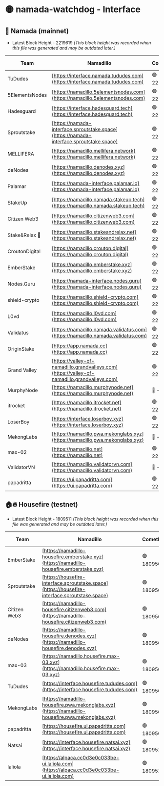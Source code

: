 # 🟡 namada-watchdog - Interface

## 🚀 Namada (mainnet)
- Latest Block Height - 2219619 *(This block height was recorded when this file was generated and may be outdated later.)*

| Team | Namadillo | CometBFT | Indexer | MASP Indexer |
|-|-|-|-|-|
| TuDudes | [https://interface.namada.tududes.com](https://interface.namada.tududes.com) | 🟢 2219598 | 🟢 2219597 | 🟢 2219598 |
| 5ElementsNodes | [https://namadillo.5elementsnodes.com](https://namadillo.5elementsnodes.com) | 🟢 2219598 | 🟢 2219598 | 🟢 2219598 |
| Hadesguard | [https://interface.hadesguard.tech](https://interface.hadesguard.tech) | 🟢 2219598 | 🟢 2219598 | 🟢 2219598 |
| Sproutstake | [https://namada-interface.sproutstake.space](https://namada-interface.sproutstake.space) | 🟢 2219599 | 🟢 2219599 | 🟢 2219598 |
| MELLIFERA | [https://namadillo.mellifera.network](https://namadillo.mellifera.network) | 🟢 2219600 | 🟢 2219600 | 🟢 2219599 |
| deNodes | [https://namadillo.denodes.xyz](https://namadillo.denodes.xyz) | 🟢 2219600 | 🟢 2219600 | 🟢 2219600 |
| Palamar | [https://namada-interface.palamar.io](https://namada-interface.palamar.io) | 🟢 2219601 | 🟢 2219601 | 🟢 2219601 |
| StakeUp | [https://namadillo.namada.stakeup.tech](https://namadillo.namada.stakeup.tech) | 🟢 2219601 | 🟢 2219601 | 🟢 2219601 |
| Citizen Web3 | [https://namadillo.citizenweb3.com](https://namadillo.citizenweb3.com) | 🟢 2219602 | 🟢 2219602 | 🟢 2219602 |
| Stake&Relax 🦥 | [https://namadillo.stakeandrelax.net](https://namadillo.stakeandrelax.net) | 🟢 2219602 | 🟢 2219602 | 🟢 2219602 |
| CroutonDigital | [https://namadillo.crouton.digital](https://namadillo.crouton.digital) | 🟢 2219603 | 🟢 2219603 | 🟢 2219603 |
| EmberStake | [https://namadillo.emberstake.xyz](https://namadillo.emberstake.xyz) | 🟢 2219603 | 🟢 2219603 | 🟢 2219604 |
| Nodes.Guru | [https://namada-interface.nodes.guru](https://namada-interface.nodes.guru) | 🟢 2219604 | 🟢 2219604 | 🟢 2219603 |
| shield-crypto | [https://namadillo.shield-crypto.com](https://namadillo.shield-crypto.com) | 🟢 2219605 | 🔴 2208311 | 🟢 2219604 |
| L0vd | [https://namadillo.l0vd.com](https://namadillo.l0vd.com) | 🟢 2219605 | 🔴 2216180 | 🔴 - |
| Validatus | [https://namadillo.namada.validatus.com](https://namadillo.namada.validatus.com) | 🟢 2219608 | 🔴 2216180 | 🔴 2177377 |
| OriginStake | [https://app.namada.cc](https://app.namada.cc) | 🟢 2219609 | 🟢 2219608 | 🟢 2219608 |
| Grand Valley | [https://valley-of-namadillo.grandvalleys.com](https://valley-of-namadillo.grandvalleys.com) | 🟢 2219610 | 🔴 - | 🔴 - |
| MurphyNode | [https://namadillo.murphynode.net](https://namadillo.murphynode.net) | 🔴 - | 🔴 - | 🔴 - |
| itrocket | [https://namadillo.itrocket.net](https://namadillo.itrocket.net) | 🟢 2219616 | 🟢 2219615 | 🟢 2219615 |
| LoserBoy | [https://interface.loserboy.xyz](https://interface.loserboy.xyz) | 🟢 2219616 | 🟢 2219616 | 🟢 2219616 |
| MekongLabs | [https://namadillo.pwa.mekonglabs.xyz](https://namadillo.pwa.mekonglabs.xyz) | 🔴 - | 🔴 - | 🔴 - |
| max-02 | [https://namadillo.net](https://namadillo.net) | 🟢 2219617 | 🟢 2219617 | 🟢 2219616 |
| ValidatorVN | [https://namadillo.validatorvn.com](https://namadillo.validatorvn.com) | 🔴 - | 🔴 - | 🔴 - |
| papadritta | [https://ui.papadritta.com](https://ui.papadritta.com) | 🟢 2219619 | 🟢 2219619 | 🔴 - |

## 🏠🔥 Housefire (testnet)
- Latest Block Height - 1809511 *(This block height was recorded when this file was generated and may be outdated later.)*

| Team | Namadillo | CometBFT | Indexer | MASP Indexer |
|-|-|-|-|-|
| EmberStake | [https://namadillo-housefire.emberstake.xyz](https://namadillo-housefire.emberstake.xyz) | 🟢 1809505 | 🟢 1809505 | 🟢 1809505 |
| Sproutstake | [https://housefire-interface.sproutstake.space](https://housefire-interface.sproutstake.space) | 🟢 1809506 | 🟢 1809506 | 🟢 1809506 |
| Citizen Web3 | [https://namadillo-housefire.citizenweb3.com](https://namadillo-housefire.citizenweb3.com) | 🟢 1809506 | 🟢 1809506 | 🟢 1809506 |
| deNodes | [https://namadillo-housefire.denodes.xyz](https://namadillo-housefire.denodes.xyz) | 🟢 1809507 | 🟢 1809507 | 🟢 1809507 |
| max-03 | [https://namadillo.housefire.max-03.xyz](https://namadillo.housefire.max-03.xyz) | 🟢 1809507 | 🟢 1809507 | 🟢 1809507 |
| TuDudes | [https://interface.housefire.tududes.com](https://interface.housefire.tududes.com) | 🟢 1809508 | 🟢 1809508 | 🟢 1809508 |
| MekongLabs | [https://namadillo-housefire.pwa.mekonglabs.xyz](https://namadillo-housefire.pwa.mekonglabs.xyz) | 🟢 1809508 | 🟢 1809508 | 🟢 1809508 |
| papadritta | [https://housefire.ui.papadritta.com](https://housefire.ui.papadritta.com) | 🟢 1809508 | 🟢 1809508 | 🔴 - |
| Natsai | [https://interface.housefire.natsai.xyz](https://interface.housefire.natsai.xyz) | 🟢 1809510 | 🟢 1809510 | 🟢 1809510 |
| laliola | [https://alpaca.cc0d3e0c033be-ui.laliola.com](https://alpaca.cc0d3e0c033be-ui.laliola.com) | 🟢 1809511 | 🟢 1809511 | 🔴 - |

